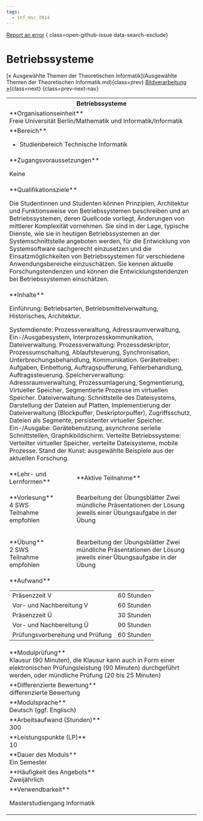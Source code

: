 ```yaml
---
tags:
  - inf_msc_2014
---
```

[Report an error](https://github.com/SGSSGene/FUB-SUP/issues/new?title=Error%20in%20%22Betriebssysteme%22&body=There%20seems%20to%20be%20an%20error%20in%20module%20%22Betriebssysteme%22%2E%0A%0A%3CDescribe%20here%20a%20slightly%20more%20detailed%20description%20of%20what%20is%20wrong%3E&labels=bug)
{ class=open-github-issue data-search-exclude}

# Betriebssysteme

[« Ausgewählte Themen der Theoretischen Informatik](Ausgewählte Themen der Theoretischen Informatik.md){class=prev}
[Bildverarbeitung »](Bildverarbeitung.md){class=next}
{class=prev-next-nav}

<table markdown id="moduledesc">
<tr markdown class="moduledesc_head"><th colspan="2">Betriebssysteme </th></tr>
<tr markdown><td colspan="2">**Organisationseinheit**   <br>Freie Universität Berlin/Mathematik und Informatik/Informatik</td></tr>

<tr markdown><td colspan="2">**Bereich**<br>


- Studienbereich Technische Informatik

</td></tr>

<tr markdown><td colspan="2">**Zugangsvoraussetzungen** <br>

Keine


</td></tr>
<tr markdown><td colspan="2">**Qualifikationsziele**    <br>

Die Studentinnen und Studenten können Prinzipien, Architektur und
Funktionsweise von Betriebssystemen beschreiben und an Betriebssystemen,
deren Quellcode vorliegt, Änderungen von mittlerer Komplexität vornehmen.
Sie sind in der Lage, typische Dienste, wie sie in heutigen Betriebssystemen
an der Systemschnittstelle angeboten werden, für die Entwicklung von
Systemsoftware sachgerecht einzusetzen und die Einsatzmöglichkeiten von
Betriebssystemen für verschiedene Anwendungsbereiche einzuschätzen. Sie
kennen aktuelle Forschungstendenzen und können die Entwicklungstendenzen bei
Betriebssystemen einschätzen.


</td></tr>
<tr markdown><td colspan="2">**Inhalte**                <br>

Einführung: Betriebsarten, Betriebsmittelverwaltung, Historisches,
Architektur.

Systemdienste: Prozessverwaltung, Adressraumverwaltung,
Ein-/Ausgabesystem, Interprozesskommunikation, Dateiverwaltung.
Prozessverwaltung: Prozessdeskriptor, Prozessumschaltung, Ablaufsteuerung,
Synchronisation, Unterbrechungsbehandlung, Kommunikation. Gerätetreiber:
Aufgaben, Einbettung, Auftragspufferung, Fehlerbehandlung,
Auftragssteuerung. Speicherverwaltung: Adressraumverwaltung,
Prozessumlagerung, Segmentierung, Virtueller Speicher, Segmentierte Prozesse
im virtuellen Speicher. Dateiverwaltung: Schnittstelle des Dateisystems,
Darstellung der Dateien auf Platten, Implementierung der Dateiverwaltung
(Blockpuffer, Deskriptorpuffer), Zugriffsschutz, Dateien als Segmente,
persistenter virtueller Speicher. Ein-/Ausgabe: Gerätebenutzung, asynchrone
serielle Schnittstellen, Graphikbildschirm. Verteilte Betriebssysteme:
Verteilter virtueller Speicher, verteilte Dateisysteme, mobile Prozesse.
Stand der Kunst: ausgewählte Beispiele aus der aktuellen Forschung.


</td></tr>

<tr markdown><td>**Lehr- und Lernformen**</td><td>**Aktive Teilnahme**</td></tr>
<tr markdown><td> **Vorlesung** <br>4 SWS <br> Teilnahme empfohlen</td><td>

Bearbeitung der Übungsblätter
Zwei mündliche Präsentationen der Lösung jeweils einer Übungsaufgabe in der Übung
</td></tr>
<tr markdown><td> **Übung** <br>2 SWS <br> Teilnahme empfohlen</td><td>

Bearbeitung der Übungsblätter
Zwei mündliche Präsentationen der Lösung jeweils einer Übungsaufgabe in der Übung
</td></tr>
<tr markdown><td colspan="2">**Aufwand**                <br>
<table class="aufwand_table">
<tr><td>Präsenzzeit V</td><td>60 Stunden</td></tr>
<tr><td>Vor- und Nachbereitung V</td><td>60 Stunden</td></tr>
<tr><td>Präsenzzeit Ü</td><td>30 Stunden</td></tr>
<tr><td>Vor- und Nachbereitung Ü</td><td>90 Stunden</td></tr>
<tr><td>Prüfungsvorbereitung und Prüfung</td><td>60 Stunden</td></tr>
</table>

</td></tr>
<tr markdown><td colspan="2">**Modulprüfung**             <br>Klausur (90 Minuten), die Klausur kann auch in Form einer elektronischen
Prüfungsleistung (90 Minuten) durchgeführt werden, oder mündliche Prüfung
(20 bis 25 Minuten)


</td></tr>
<tr markdown><td colspan="2">**Differenzierte Bewertung** <br>differenzierte Bewertung

</td></tr>
<tr markdown><td colspan="2">**Modulsprache**             <br>Deutsch (ggf. Englisch)</td></tr>
<tr markdown><td colspan="2">**Arbeitsaufwand (Stunden)** <br>300</td></tr>
<tr markdown><td colspan="2">**Leistungspunkte (LP)**     <br>10</td></tr>
<tr markdown><td colspan="2">**Dauer des Moduls**         <br>Ein Semester</td></tr>
<tr markdown><td colspan="2">**Häufigkeit des Angebots**  <br>Zweijährlich</td></tr>
<tr markdown><td colspan="2">**Verwendbarkeit**           <br>

Masterstudiengang Informatik


</td></tr>


</table>
